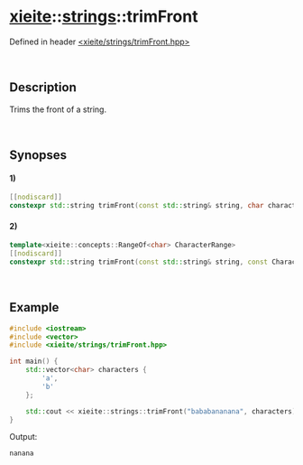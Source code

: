 # [xieite](../xieite.md)\:\:[strings](../strings.md)\:\:trimFront
Defined in header [<xieite/strings/trimFront.hpp>](../../include/xieite/strings/trimFront.hpp)

&nbsp;

## Description
Trims the front of a string.

&nbsp;

## Synopses
#### 1)
```cpp
[[nodiscard]]
constexpr std::string trimFront(const std::string& string, char character) noexcept;
```
#### 2)
```cpp
template<xieite::concepts::RangeOf<char> CharacterRange>
[[nodiscard]]
constexpr std::string trimFront(const std::string& string, const CharacterRange& characters) noexcept;
```

&nbsp;

## Example
```cpp
#include <iostream>
#include <vector>
#include <xieite/strings/trimFront.hpp>

int main() {
    std::vector<char> characters {
        'a',
        'b'
    };

    std::cout << xieite::strings::trimFront("bababananana", characters) << '\n';
}
```
Output:
```
nanana
```
